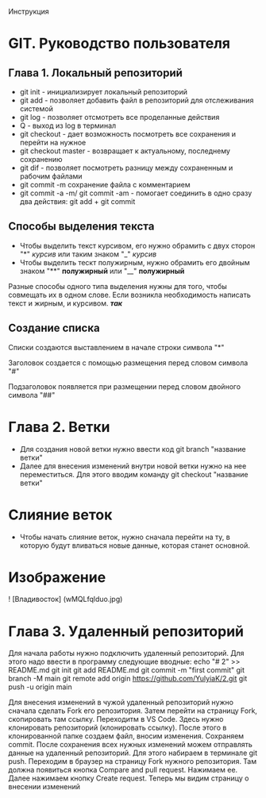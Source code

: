 Инструкция
# GIT. Руководство пользователя

## Глава 1. Локальный репозиторий

* git init - инициализирует локальный репозиторий
* git add - позволяет добавить файл в репозиторий для отслеживания системой
* git log - позволяет отсмотреть все проделанные действия
* Q - выход из log в терминал
* git checkout - дает возможность посмотреть все сохранения и перейти на нужное
* git checkout master - возвращает к актуальному, последнему сохранению
* git dif - позволяет посмотреть разницу между сохраненным и рабочим файлами
* git commit -m сохранение файла с комментарием
* git commit -a -m/ git commit -am - помогает соединить в одно сразу два действия: git add + git commit


## Способы выделения текста 

* Чтобы выделить текст курсивом, его нужно обрамить с двух сторон "*" *курсив* или таким знаком "_" _курсив_
* Чтобы выделить тескт полужирным, нужно обрамить его двойным знаком "**" **полужирный** или "__" __полужирный__

Разные способы одного типа выделения нужны для того, чтобы совмещать их в одном слове. Если возникла необходимость написать текст и жирным, и курсивом. 
*__так__*


## Создание списка

Списки создаются выставлением в начале строки символа "*"

Заголовок создается с помощью размещения перед словом символа "#"

Подзаголовок появляется при размещении перед словом двойного символа "##"



# Глава 2. Ветки

* Для создания новой ветки нужно ввести код git branch "название ветки"
* Далее для внесения изменений внутри новой ветки нужно на нее переместиться. Для этого вводим команду git checkout "название ветки" 



# Слияние веток

* Чтобы начать слияние веток, нужно сначала перейти на ту, в которую будут вливаться новые данные, которая станет основной.

# Изображение
! [Владивосток] (wMQLfqlduo.jpg)

# Глава 3. Удаленный репозиторий
Для начала работы нужно подключить удаленный репозиторий.
Для этого надо ввести в программу следующие вводные:
echo "# 2" >> README.md
git init
git add README.md
git commit -m "first commit"
git branch -M main
git remote add origin https://github.com/YulyiaK/2.git
git push -u origin main

Для внесения изменений в чужой удаленный репозиторий нужно сначала сделать Fork его репозитория. Затем перейти на страницу Fork, скопировать там ссылку.
Переходитм в VS Code. Здесь нужно клонировать репозиторий (клонировать ссылку).
После этого в клонированной папке создаем файл, вносим изменения.
Сохраняем commit.
После сохранения всех нужных изменений можем отправлять данные на удаленный репозиторий.
Для этого набираем в терминале git push.
Переходим в браузер на страницу Fork нужного репозитория. Там должна появиться кнопка Compare and pull request. Нажимаем ее. Далее нажимаем кнопку Create request.
Теперь мы видим страницу о внесении изменений